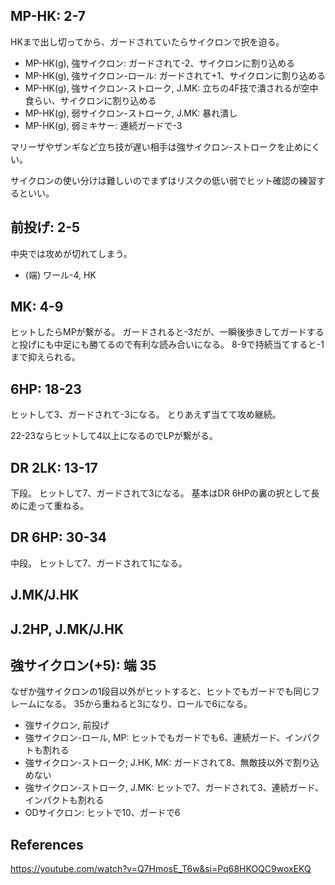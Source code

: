 ## MP-HK: 2-7

HKまで出し切ってから、ガードされていたらサイクロンで択を迫る。

- MP-HK(g), 強サイクロン: ガードされて-2、サイクロンに割り込める
- MP-HK(g), 強サイクロン-ロール: ガードされて+1、サイクロンに割り込める
- MP-HK(g), 強サイクロン-ストローク, J.MK: 立ちの4F技で潰されるが空中食らい、サイクロンに割り込める
- MP-HK(g), 弱サイクロン-ストローク, J.MK: 暴れ潰し
- MP-HK(g), 弱ミキサー: 連続ガードで-3

マリーザやザンギなど立ち技が遅い相手は強サイクロン-ストロークを止めにくい。

サイクロンの使い分けは難しいのでまずはリスクの低い弱でヒット確認の練習するといい。

## 前投げ: 2-5

中央では攻めが切れてしまう。

- (端) ワール-4, HK

## MK: 4-9

ヒットしたらMPが繋がる。
ガードされると-3だが、一瞬後歩きしてガードすると投げにも中足にも勝てるので有利な読み合いになる。
8-9で持続当てすると-1まで抑えられる。

## 6HP: 18-23

ヒットして3、ガードされて-3になる。
とりあえず当てて攻め継続。

22-23ならヒットして4以上になるのでLPが繋がる。

## DR 2LK: 13-17

下段。
ヒットして7、ガードされて3になる。
基本はDR 6HPの裏の択として長めに走って重ねる。

## DR 6HP: 30-34

中段。
ヒットして7、ガードされて1になる。

## J.MK/J.HK

## J.2HP, J.MK/J.HK

## 強サイクロン(+5): 端 35

なぜか強サイクロンの1段目以外がヒットすると、ヒットでもガードでも同じフレームになる。
35から重ねると3になり、ロールで6になる。

- 強サイクロン, 前投げ
- 強サイクロン-ロール, MP: ヒットでもガードでも6、連続ガード、インパクトも割れる
- 強サイクロン-ストローク; J.HK, MK: ガードされて8、無敵技以外で割り込めない
- 強サイクロン-ストローク, J.MK: ヒットで7、ガードされて3、連続ガード、インパクトも割れる
- ODサイクロン: ヒットで10、ガードで6

## References

https://youtube.com/watch?v=Q7HmosE_T6w&si=Pq68HKOQC9woxEKQ
